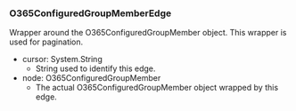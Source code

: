 ### O365ConfiguredGroupMemberEdge
Wrapper around the O365ConfiguredGroupMember object. This wrapper is used for pagination.

- cursor: System.String
  - String used to identify this edge.
- node: O365ConfiguredGroupMember
  - The actual O365ConfiguredGroupMember object wrapped by this edge.
